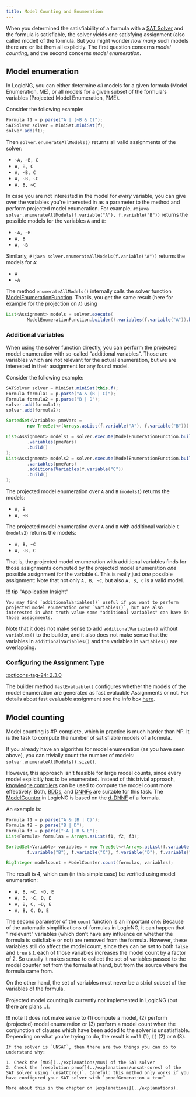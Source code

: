 ```yaml
---
title: Model Counting and Enumeration
---
```


When you determined the satisfiability of a formula with a [SAT Solver](../solvers/sat-solving) and the formula is satisfiable, the solver yields one satisfying assignment (also called model) of the formula.  But you might wonder *how many* such models there are or list them all explicitly.  The first question concerns *model counting*, and the second concerns *model enumeration*.

## Model enumeration

In LogicNG, you can either determine *all* models for a given formula (Model Enumeration, ME), or all models for a given subset of the formula's variables (Projected Model Enumeration, PME).

Consider the following example:

``` java
Formula f1 = p.parse("A | (~B & C)");
SATSolver solver = MiniSat.miniSat(f);
solver.add(f1);
```

Then `solver.enumerateAllModels()` returns all valid assignments of the solver:

- `~A, ~B, C`
- `A, B, C`
- `A, ~B, C`
- `A, ~B, ~C`
- `A, B, ~C`

In case you are not interested in the model for *every* variable, you can give over the variables you're interested in as a parameter to the method and perform projected model enumeration. For example, `#!java solver.enumerateAllModels(f.variable("A"), f.variable("B"))` returns the possible models for the variables `A` and `B`:

- `~A, ~B`
- `A, B`
- `A, ~B`

Similarly, `#!java solver.enumerateAllModels(f.variable("A"))` returns the models for `A`:

- `A`
- `~A`

The method `enumerateAllModels()` internally calls the solver function [ModelEnumerationFunction](https://github.com/logic-ng/LogicNG/blob/master/src/main/java/org/logicng/solvers/functions/ModelEnumerationFunction.java). That is, you get the same result (here for example for the projection on `A`) using

``` java
List<Assignment> models = solver.execute(
        ModelEnumerationFunction.builder().variables(f.variable("A")).build());
```

### Additional variables

When using the solver function directly, you can perform the projected model enumeration with so-called "additional variables". Those are variables which are not relevant for the actual enumeration, but we are interested in their assignment for any found model.

Consider the following example:

``` java
SATSolver solver = MiniSat.miniSat(this.f);
Formula formula1 = p.parse("A & (B | C)");
Formula formula2 = p.parse("B | D");
solver.add(formula1);
solver.add(formula2);

SortedSet<Variable> pmeVars =
        new TreeSet<>(Arrays.asList(f.variable("A"), f.variable("B")));

List<Assignment> models1 = solver.execute(ModelEnumerationFunction.builder()
        .variables(pmeVars)
        .build()
);
List<Assignment> models2 = solver.execute(ModelEnumerationFunction.builder()
        .variables(pmeVars)
        .additionalVariables(f.variable("C"))
        .build()
);
```
The projected model enumeration over `A` and `B` (`models1`) returns the models:

- `A, B`
- `A, ~B`

The projected model enumeration over `A` and `B` with additional variable `C` (`models2`) returns the models:

- `A, B, ~C`
- `A, ~B, C`

That is, the projected model enumeration with additional variables finds for those assignments computed by the projected model enumeration *one* possible assignment for the variable `C`.
This is really just *one* possible assignment: Note that not only `A, B, ~C`, but also  `A, B, C` is a valid model.

!!! tip "Application Insight"

    You may find `additionalVariables()` useful if you want to perform projected model enumeration over `variables()`, but are also interested in what truth value some "additional variables" can have in those assignments.

Note that it does not make sense to add `additionalVariables()` without `variables()` to the builder, and it also does not make sense that the variables in `additionalVariables()` and the variables in `variables()` are overlapping.


### Configuring the Assignment Type

[:octicons-tag-24: 2.3.0](https://github.com/logic-ng/LogicNG/releases/tag/v2.3.0)

The builder method `fastEvaluable()` configures whether the models of the model enumeration are generated as fast evaluable Assignments or not.  For details about fast evaluable assignment see the info box [here](../formulas#evaluating-formulas).


## Model counting

Model counting is #P-complete, which in practice is much harder than NP. It is the task to compute the number of satisfiable models of a formula.

If you already have an algorithm for model enumeration (as you have seen above), you can trivially count the number of models: `solver.enumerateAllModels().size()`.

However, this approach isn't feasible for large model counts, since every model explicitly has to be enumerated. Instead of this trivial approach, [knowledge compilers](../knowledge-compilation) can be used to compute the model count more effectively.  Both, [BDDs](../knowledge-compilation/bdd), and [DNNFs](../knowledge-compilation/dnnf) are suitable for this task. The [ModelCounter](https://github.com/logic-ng/LogicNG/blob/master/src/main/java/org/logicng/modelcounting/ModelCounter.java) in LogicNG is based on the [d-DNNF](../knowledge-compilation/dnnf) of a formula.

An example is:

``` java
Formula f1 = p.parse("A & (B | C)");
Formula f2 = p.parse("B | D");
Formula f3 = p.parse("~A | B & E");
List<Formula> formulas = Arrays.asList(f1, f2, f3);

SortedSet<Variable> variables = new TreeSet<>(Arrays.asList(f.variable("A"),
        f.variable("B"), f.variable("C"), f.variable("D"), f.variable("E")));

BigInteger modelcount = ModelCounter.count(formulas, variables);
```

The result is 4, which can (in this simple case) be verified using model enumeration:

- `A, B, ~C, ~D, E`
- `A, B, ~C, D, E`
- `A, B, C, ~D, E`
- `A, B, C, D, E`

The second parameter of the `count` function is an important one: Because of the automatic simplifications of formulas in LogicNG, it can happen that "irrelevant" variables (which don't have any influence on whether the formula is satisfiable or not) are removed from the formula. However, these variables still do affect the model count, since they can be set to both `false` and `true` s.t. each of those variables increases the model count by a factor of 2. So usually it makes sense to collect the set of variables passed to the model counter not from the formula at hand, but from the source where the formula came from.

On the other hand, the set of variables must never be a strict subset of the variables of the formula.

Projected model counting is currently not implemented in LogicNG (but there are plans...).

!!! note
    It does not make sense to (1) compute a model, (2) perform (projected) model enumeration or (3) perform a model count when the conjunction of clauses which have been added to the solver is unsatisfiable. Depending on what you're trying to do, the result is `null` (1), `[]` (2) or `0` (3).

    If the solver is `UNSAT`, then there are two things you can do to understand why:

    1. Check the [MUS](../explanations/mus) of the SAT solver
    2. Check the [resolution proof](../explanations/unsat-cores) of the SAT solver using `unsatCore()`. Careful: this method only works if you have configured your SAT solver with `proofGeneration = true`

    More about this in the chapter on [explanations](../explanations).
